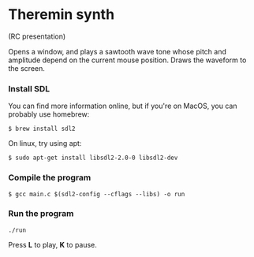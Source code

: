 # Theremin synth

(RC presentation)

Opens a window, and plays a sawtooth wave tone whose pitch and amplitude depend on the current mouse position. Draws the waveform to the screen.

### Install SDL
You can find more information online, but if you're on MacOS, you can probably use homebrew:
```console
$ brew install sdl2
```

On linux, try using apt:
```console
$ sudo apt-get install libsdl2-2.0-0 libsdl2-dev
```

### Compile the program

```console
$ gcc main.c $(sdl2-config --cflags --libs) -o run
```

### Run the program

```console
./run
```

Press **L** to play, **K** to pause.

